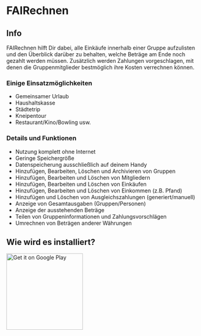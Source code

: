 # FAIRechnen

## Info

FAIRechnen hilft Dir dabei, alle Einkäufe innerhalb einer Gruppe aufzulisten und den Überblick darüber zu behalten, welche Beträge am Ende noch gezahlt werden müssen. Zusätzlich werden Zahlungen vorgeschlagen, mit denen die Gruppenmitglieder bestmöglich ihre Kosten verrechnen können.

### Einige Einsatzmöglichkeiten

- Gemeinsamer Urlaub
- Haushaltskasse
- Städtetrip
- Kneipentour
- Restaurant/Kino/Bowling usw.

### Details und Funktionen

- Nutzung komplett ohne Internet
- Geringe Speichergröße
- Datenspeicherung ausschließlich auf deinem Handy
- Hinzufügen, Bearbeiten, Löschen und Archivieren von Gruppen
- Hinzufügen, Bearbeiten und Löschen von Mitgliedern
- Hinzufügen, Bearbeiten und Löschen von Einkäufen
- Hinzufügen, Bearbeiten und Löschen von Einkommen (z.B. Pfand)
- Hinzufügen und Löschen von Ausgleichszahlungen (generiert/manuell)
- Anzeige von Gesamtausgaben (Gruppen/Personen)
- Anzeige der ausstehenden Beträge
- Teilen von Gruppeninformationen und Zahlungsvorschlägen
- Umrechnen von Beträgen anderer Währungen

## Wie wird es installiert?

<a href='https://play.google.com/store/apps/details?id=holsten.fair.rechnen'><img alt='Get it on Google Play' src='https://play.google.com/intl/en_us/badges/static/images/badges/en_badge_web_generic.png' width=200/></a>
